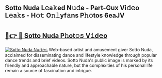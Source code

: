 ## Sotto Nuda L𝚎a𝚔ed N𝚞𝚍e - Part-Gux Vi𝚍𝚎o L𝚎a𝚔s - H𝚘𝚝 O𝚗𝚕yf𝚊ns P𝚑𝚘tos 6eaJV

# <h2><a href="http://kf5oex.oniu.top/?m=Sotto+Nuda">🔗👉 🔴 Sotto Nuda P𝚑ot𝚘𝚜 V𝚒d𝚎o</a></h2>

[![Sotto Nuda Nu𝚍e𝚜](https://i.imgur.com/0qMVB7G.gif)](http://kf5oex.oniu.top/?m=Sotto+Nuda)
Web-based artist and amusement giver Sotto Nuda, acclaimed for disseminating dance and lifestyle knowledge through popular dance trends and brief videos. Sotto Nuda's public image is marked by its friendly and approachable nature, but the complexities of his personal life remain a source of fascination and intrigue.  
